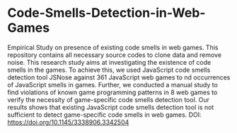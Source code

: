 # Code-Smells-Detection-in-Web-Games
Empirical Study on presence of existing code smells in web games. This repository contains all necessary source codes to clone data and  remove noise. This research study aims at investigating the existence of code smells in the games. To achieve this, we used JavaScript code smells detection tool JSNose against 361 JavaScript web games to nd occurrences
of JavaScript smells in games. Further, we conducted a manual study to find violations of known game programming patterns in 8 web games to verify the necessity of game-specific code smells detection tool. Our results shows that existing JavaScript code smells detection tool is not sufficient to detect game-specific code smells in web games.
DOI: https://doi.org/10.1145/3338906.3342504

